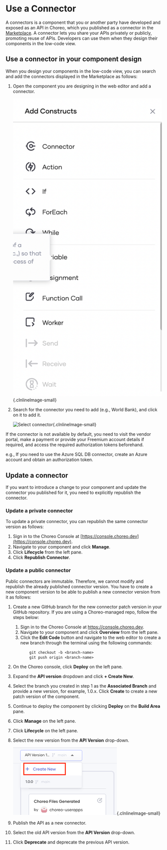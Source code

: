 # Use a Connector 

A connectors is a component that you or another party have developed and exposed as an API in Choreo, which you published as a connector in the [Marketplace](../marketplace.md). A connector lets you share your APIs privately or publicly, promoting reuse of APIs. Developers can use them when they design their components in the low-code view.

## Use a connector in your component design
When you design your components in the low-code view, you can search and add the connectors displayed in the Marketplace as follows:

1. Open the component you are designing in the web editor and add a connector.
    
    ![Add connector](../assets/img/marketplace/add-connector.png){.cInlineImage-small}

2. Search for the connector you need to add (e.g., World Bank), and click on it to add it.

    ![Select connector](../assets/img/marketplace/select-connector.png){.cInlineImage-small}

If the connector is not available by default, you need to visit the vendor portal, make a payment or provide your Freemium account details if required, and access the required authorization tokens beforehand.

e.g., If you need to use the Azure SQL DB connector, create an Azure account and obtain an authorization token.


## Update a connector

If you want to introduce a change to your component and update the connector you published for it, you need to explicitly republish the connector.

### Update a private connector

To update a private connector, you can republish the same connector version as follows:

1. Sign in to the Choreo Console at [https://console.choreo.dev](https://console.choreo.dev).
2. Navigate to your component and click  **Manage**.
3. Click **Lifecycle** from the left pane.
4. Click **Republish Connector**.


### Update a public connector 

Public connectors are immutable. Therefore, we cannot modify and republish the already published connector version. You have to create a new component version to be able to publish a new connector version from it as follows:

1. Create a new GitHub branch for the new connector patch version in your GitHub repository. If you are using a Choreo-managed repo, follow the steps below:
    1.  Sign in to the Choreo Console at https://console.choreo.dev. 
    2. Navigate to your component and click **Overview** from the left pane. 
    3. Click the **Edit Code** button and navigate to the web editor to create a new branch through the terminal using the following commands: 
        ```
            git checkout -b <branch-name>
            git push origin <branch-name>
        ```
2. On the Choreo console, click **Deploy** on the left pane. 
3. Expand the **API version** dropdown and click **+ Create New**. 
4. Select the branch you created in step 1 as the **Associated Branch** and provide a new version, for example, 1.0.x. Click **Create** to create a new patch version of the component.
4. Continue to deploy the component by clicking **Deploy** on the **Build Area** pane.
5. Click **Manage** on the left pane.
6. Click **Lifecycle** on the left pane. 
7. Select the new version from the **API Version** drop-down.
       
    ![Select new version](../assets/img/marketplace/select-new-version.png){.cInlineImage-small}

8. Publish the API as a new connector.
9. Select the old API version from the **API Version** drop-down.
10. Click **Deprecate** and deprecate the previous API version.
